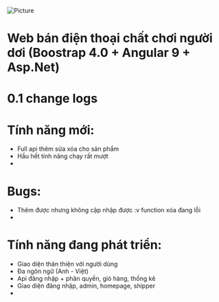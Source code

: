 ![Picture](https://www.apple.com/newsroom/images/r8-landing-page-tiles/Seoul-Apple-Garosugil_LP_hero.jpg.og.jpg)
# Web bán điện thoại chất chơi người dơi (Boostrap 4.0 + Angular 9 + Asp.Net)

# 0.1 change logs

# Tính năng mới:
* Full api thêm sửa xóa cho sản phẩm
* Hầu hết tính năng chạy rất mượt 
*
# Bugs:
* Thêm được nhưng không cập nhập được :v function xóa đang lỗi
* 
# Tính năng đang phát triển:
* Giao diện thân thiện với người dùng
* Đa ngôn ngữ (Anh - Việt)
* Api đăng nhập + phân quyền, giỏ hàng, thống kê
* Giao diện đăng nhập, admin, homepage, shipper
* 
     

